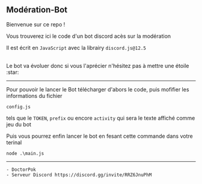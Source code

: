 ## Modération-Bot
Bienvenue sur ce repo !

Vous trouverez ici le code d'un bot discord acès sur la modération

Il est écrit en `JavaScript` avec la librairy `discord.js@12.5`

<br>
Le bot va évoluer donc si vous l'aprécier n'hésitez pas à mettre une étoile :star:
<hr>

Pour pouvoir le lancer le Bot télécharger d'abors le code, puis mofifier les informations du fichier
```
config.js
``` 
tels que le `TOKEN`, `prefix` ou encore `activity` qui sera le texte affiché comme jeu du bot

Puis vous pourrez enfin lancer le bot en fesant cette commande dans votre terinal 
```
node .\main.js
```
<hr>

```Js
- DoctorPok
- Serveur Discord https://discord.gg/invite/RRZ6JnuPhM
```